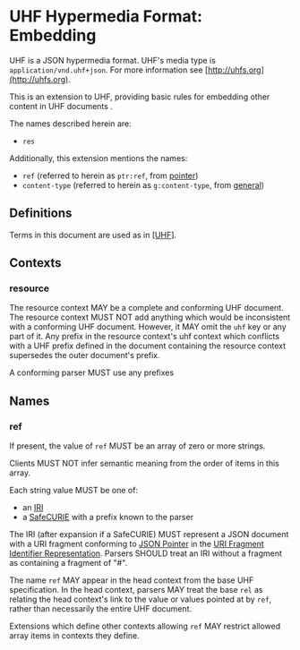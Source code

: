 # UHF Hypermedia Format: Embedding

UHF is a JSON hypermedia format.  UHF's media type is `application/vnd.uhf+json`.  For more information see [http://uhfs.org](http://uhfs.org).

This is an extension to UHF, providing basic rules for embedding other content in UHF documents   .

The names described herein are:

- `res`

Additionally, this extension mentions the names:

- `ref` (referred to herein as `ptr:ref`, from [pointer](http://uhfs.org/ext/pointer))
- `content-type` (referred to herein as `g:content-type`, from [general](http://uhfs.org/ext/general))

## Definitions

Terms in this document are used as in [[UHF]](http://uhfs.org/uhf).

## Contexts

### resource

The resource context MAY be a complete and conforming UHF document.  The resource context MUST NOT add anything which would be inconsistent with a conforming UHF document.  However, it MAY omit the `uhf` key or any part of it.  Any prefix in the resource context's uhf context which conflicts with a UHF prefix defined in the document containing the resource context supersedes the outer document's prefix.

A conforming parser MUST use any prefixes

## Names

### ref

If present, the value of `ref` MUST be an array of zero or more strings.

Clients MUST NOT infer semantic meaning from the order of items in this array.

Each string value MUST be one of:

- an [IRI](https://tools.ietf.org/html/rfc3987)
- a [SafeCURIE](https://www.w3.org/TR/2010/NOTE-curie-20101216/#P_safe_curie) with a prefix known to the parser

The IRI (after expansion if a SafeCURIE) MUST represent a JSON document with a URI fragment conforming to [JSON Pointer](https://tools.ietf.org/html/rfc6901) in the [URI Fragment Identifier Representation](https://tools.ietf.org/html/rfc6901#section-6).  Parsers SHOULD treat an IRI without a fragment as containing a fragment of "#".

The name `ref` MAY appear in the head context from the base UHF specification.  In the head context, parsers MAY treat the base `rel` as relating the head context's link to the value or values pointed at by `ref`, rather than necessarily the entire UHF document.

Extensions which define other contexts allowing `ref` MAY restrict allowed array items in contexts they define.

